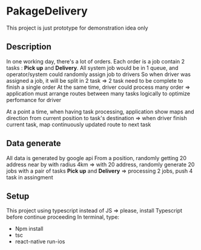 # PakageDelivery
This project is just prototype for demonstration idea only

## Description
In one working day, there's a lot of orders.
Each order is a job contain 2 tasks : **Pick up** and **Delivery**.
All system job would be in 1 queue, and operator/system could randomly assign job to drivers
So when driver was assigned a job, it will be split in 2 task => 2 task need to be complete to finish a single order
At the same time, driver could process many order => application must arrange routes between many tasks logically to optimize perfomance for driver

At a point a time, when having task processing, application show maps and direction from current position to task's destination 
=> when driver finish current task, map continuously updated route to next task

## Data generate
All data is generated by google api
From a position, randomly getting 20 address near by with radius 4km
=> with 20 address, randomly generate 20 jobs with a pair of tasks **Pick up** and **Delivery**
=> processing 2 jobs, push 4 task in assingment


## Setup
This project using typescript instead of JS => please, install Typescript before continue proceeding
In terminal, type:
* Npm install
* tsc
* react-native run-ios

